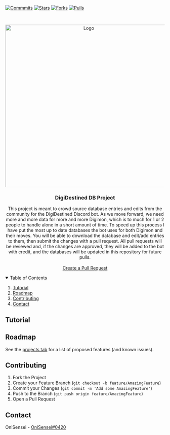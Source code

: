 [![Commmits][lastcommit-shield]][lastcommit-url]
[![Stars][stars-shield]][stars-url]
[![Forks][forks-shield]][forks-url]
[![Pulls][pulls-shield]][pulls-url]


<!-- PROJECT LOGO -->
<br />
<p align="center">
  <a href="https://github.com/OniSensei/DigiDestined-DB-Project">
    <img src="https://imgur.com/DnSmnAj.png" alt="Logo" width="512" height="512">
  </a>

  <h3 align="center">DigiDestined DB Project</h3>

  <p align="center">
    This project is meant to crowd source database entries and edits from the community for the DigiDestined Discord bot. As we move forward, we need more and more data for more and more Digimon, which is to much for 1 or 2 people to handle alone in a short amount of time. To speed up this process I have put the most up to date databases the bot uses for both Digimon and their moves. You will be able to download the database and edit/add entries to them, then submit the changes with a pull request. All pull requests will be reviewed and, if the changes are approved, they will be added to the bot with credit, and the databases will be updated in this repository for future pulls.
    <br />
    <br />
    <a href="https://github.com/OniSensei/DigiDestined-DB-Project/pulls">Create a Pull Request</a>
  </p>
</p>


<!-- TABLE OF CONTENTS -->
<details open="open">
  <summary>Table of Contents</summary>
  <ol>
    <li><a href="#tutorial">Tutorial</a></li>
    <li><a href="#roadmap">Roadmap</a></li>
    <li><a href="#contributing">Contributing</a></li>
    <li><a href="#contact">Contact</a></li>
  </ol>
</details>


<!-- TUTORIAL -->
## Tutorial


<!-- ROADMAP -->
## Roadmap

See the [projects tab](https://github.com/OniSensei/DigiDestined-DB-Project/projects?query=is%3Aopen) for a list of proposed features (and known issues).


<!-- CONTRIBUTING -->
## Contributing

1. Fork the Project
2. Create your Feature Branch (`git checkout -b feature/AmazingFeature`)
3. Commit your Changes (`git commit -m 'Add some AmazingFeature'`)
4. Push to the Branch (`git push origin feature/AmazingFeature`)
5. Open a Pull Request


<!-- CONTACT -->
## Contact

OniSensei - [OniSensei#0420](https://discord.com/users/542094478513668176/)


<!-- MARKDOWN LINKS & IMAGES -->
<!-- https://www.markdownguide.org/basic-syntax/#reference-style-links -->
[lastcommit-shield]: https://img.shields.io/github/last-commit/OniSensei/DigiDestined-DB-Project?style=for-the-badge
[lastcommit-url]: https://github.com/OniSensei/DigiDestined-DB-Project/commits/main
[stars-shield]: https://img.shields.io/github/stars/OniSensei/DigiDestined-DB-Project?style=for-the-badge
[stars-url]: https://github.com/OniSensei/DigiDestined-DB-Project/stargazers
[forks-shield]: https://img.shields.io/github/forks/OniSensei/DigiDestined-DB-Project?style=for-the-badge
[forks-url]: https://github.com/OniSensei/DigiDestined-DB-Project/network/members
[pulls-shield]: https://img.shields.io/github/issues-pr/OniSensei/DigiDestined-DB-Project?style=for-the-badge
[pulls-url]: https://github.com/OniSensei/DigiDestined-DB-Project/pulls
[product-screenshot]: https://imgur.com/z0ETKXQ.png
[folder-preview]: https://imgur.com/jAAJJU4.png
[online-users]: https://imgur.com/fpQ5AcF.png
[ranking]: https://imgur.com/Cc55dfw.png
[character-info]: https://imgur.com/oB0Q2Ab.png
[send-chat]: https://imgur.com/haTB6Mp.png
